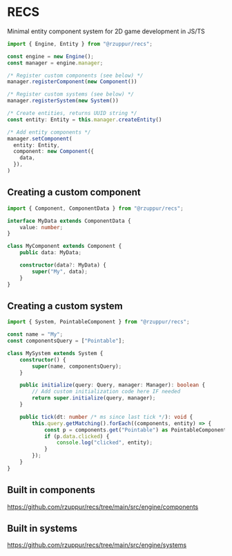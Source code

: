# RECS
Minimal entity component system for 2D game development in JS/TS

```ts
import { Engine, Entity } from "@rzuppur/recs";

const engine = new Engine();
const manager = engine.manager;

/* Register custom components (see below) */
manager.registerComponent(new Component())

/* Register custom systems (see below) */
manager.registerSystem(new System())

/* Create entities, returns UUID string */
const entity: Entity = this.manager.createEntity()

/* Add entity components */
manager.setComponent(
  entity: Entity,
  component: new Component({
    data,
  }),
)
```

## Creating a custom component
```ts
import { Component, ComponentData } from "@rzuppur/recs";

interface MyData extends ComponentData {
    value: number;
}

class MyComponent extends Component {
    public data: MyData;

    constructor(data?: MyData) {
        super("My", data);
    }
}
```

## Creating a custom system
```ts
import { System, PointableComponent } from "@rzuppur/recs";

const name = "My";
const componentsQuery = ["Pointable"];

class MySystem extends System {
    constructor() {
        super(name, componentsQuery);
    }

    public initialize(query: Query, manager: Manager): boolean {
        // Add custom initialization code here IF needed
        return super.initialize(query, manager);
    }

    public tick(dt: number /* ms since last tick */): void {
        this.query.getMatching().forEach((components, entity) => {
            const p = components.get("Pointable") as PointableComponent;
            if (p.data.clicked) {
                console.log("clicked", entity);
            }
        });
    }
}
```

## Built in components
https://github.com/rzuppur/recs/tree/main/src/engine/components

## Built in systems
https://github.com/rzuppur/recs/tree/main/src/engine/systems
